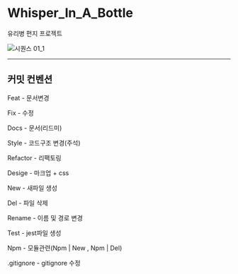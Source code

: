 # Whisper_In_A_Bottle
유리병 편지 프로젝트

![시퀀스 01_1](https://github.com/naviadev/Whisper_In_A_Bottle/assets/165625160/cc303085-4ab9-40ce-8adb-3e2a3c0109a7)

---

## 커밋 컨벤션 
Feat - 문서변경

Fix - 수정

Docs - 문서(리드미)

Style - 코드구조 변경(주석)

Refactor - 리팩토링

Desige - 마크업 + css

New - 새파일 생성

Del - 파일 삭제

Rename - 이름 및 경로 변경

Test - jest파일 생성

Npm - 모듈관련(Npm | New , Npm | Del)

.gitignore - gitignore 수정



